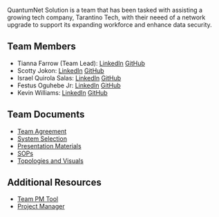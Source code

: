 QuantumNet Solution is a team that has been tasked with assisting a growing tech company, Tarantino Tech, with their neeed of a network upgrade to support its expanding workforce and enhance data security. 


## Team Members 
- Tianna Farrow (Team Lead): [LinkedIn](https://www.linkedin.com/in/tianna-farrow) [GitHub](https://github.com/raqueltianna)
- Scotty Jokon: [LinkedIn](https://www.linkedin.com/in/scottyjokon/) [GitHub](https://github.com/SteezyLoh)
- Israel Quirola Salas: [LinkedIn](https://www.linkedin.com/in/israelquirola/) [GitHub](https://github.com/israelqui)
- Festus Oguhebe Jr: [LinkedIn](https://www.linkedin.com/in/festus-oguhebe-jr-foco/) [GitHub](https://github.com/focodecided)
- Kevin Williams: [LinkedIn](https://www.linkedin.com/in/kevin-williams26) [GitHub](https://github.com/kevwill1992)

## Team Documents 
- [Team Agreement](https://docs.google.com/document/d/1Gkj-6iHKB7EIBQzN-fK6j_KQ8fiWEbZgjfxHdjFNFCM/edit?usp=sharing)
- [System Selection](https://docs.google.com/document/d/15XH98-louGFleAWiTL3CNEGi3GVFOUmVfkKSMVyrz9Q/edit?usp=sharing)
- [Presentation Materials](https://github.com/Quantumnetsolutions/Presentation-Materials)
- [SOPs](https://github.com/Quantumnetsolutions/SOPs/blob/main/README.md)
- [Topologies and Visuals](https://github.com/Quantumnetsolutions/Visuals)

## Additional Resources 
- [Team PM Tool](https://app.slack.com/huddle/T039KG69K/C06AFKZ32P6)
- [Project Manager](https://github.com/orgs/Quantumnetsolutions/projects/1)
  
